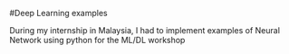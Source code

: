 #Deep Learning examples

During my internship in Malaysia, I had to implement examples of Neural Network using python for the ML/DL workshop 
